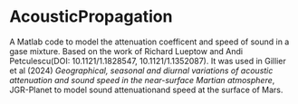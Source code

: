 # AcousticPropagation
A Matlab code to model the attenuation coefficent and speed of sound in a gase mixture.
Based on the work of Richard Lueptow and Andi Petculescu(DOI: 10.1121/1.1828547, 10.1121/1.1352087).
It was used in Gillier et al (2024) *Geographical, seasonal and diurnal variations of acoustic attenuation and sound speed in the near-surface Martian atmosphere*, JGR-Planet to model sound attenuationand speed at the surface of Mars.
